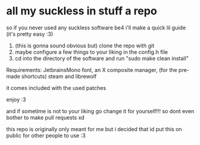 # all my suckless in stuff a repo
so if you never used any suckless software be4 i'll make a quick lil guide (it's pretty easy :3)
1. (this is gonna sound obvious but) clone the repo with git
2. maybe configure a few things to your liking in the config.h file
3. cd into the directory of the software and run "sudo make clean install"

Requirements:
JetbrainsMono font,
an X composite manager,
(for the pre-made shortcuts) steam and librewolf 

it comes included with the used patches

enjoy :3

and if sometime is not to your liking go change it for yourself!!! so dont even bother to make pull requests xd

this repo is originally only meant for me but i decided that id put this on public for other people to use :3
